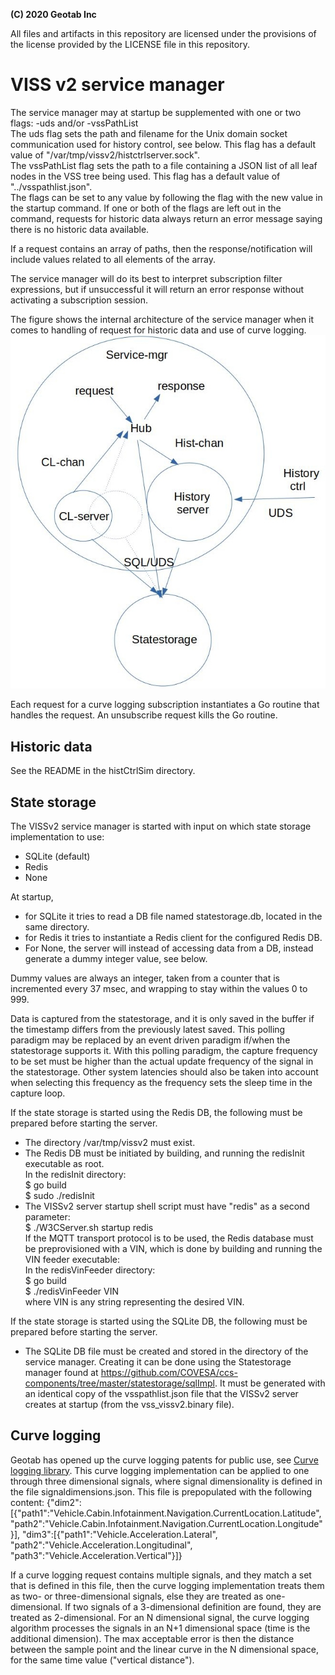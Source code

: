 **(C) 2020 Geotab Inc**<br>

All files and artifacts in this repository are licensed under the provisions of the license provided by the LICENSE file in this repository.

# VISS v2 service manager

The service manager may at startup be supplemented with one or two flags: -uds and/or -vssPathList<br>
The uds flag sets the path and filename for the Unix domain socket communication used for history control, see below. This flag has a default value of "/var/tmp/vissv2/histctrlserver.sock".<br>
The vssPathList flag sets the path to a file containing a JSON list of all leaf nodes in the VSS tree being used. This flag has a default value of "../vsspathlist.json".<br>
The flags can be set to any value by following the flag with the new value in the startup command.
If one or both of the flags are left out in the command, requests for historic data always return an error message saying there is no historic data available. 

If a request contains an array of paths, then the response/notification will include values related to all elements of the array. 

The service manager will do its best to interpret subscription filter expressions, but if unsuccessful it will return an error response without activating a subscription session.

The figure shows the internal architecture of the service manager when it comes to handling of request for historic data and use of curve logging.
![Service manager time-series architecure](servicemgr-timeseries-architecture.jpg)<br>

Each request for a curve logging subscription instantiates a Go routine that handles the request. An unsubscribe request kills the Go routine.<br>

## Historic data
See the README in the histCtrlSim directory.

## State storage
The VISSv2 service manager is started with input on which state storage implementation to use:
- SQLite (default)
- Redis
- None

At startup,<br>
- for SQLite it tries to read a DB file named statestorage.db, located in the same directory.
- for Redis it tries to instantiate a Redis client for the configured Redis DB. 
- For None, the server will instead of accessing data from a DB, instead generate a dummy integer value, see below.

Dummy values are always an integer, taken from a counter that is incremented every 37 msec, and wrapping to stay within the values 0 to 999.

Data is captured from the statestorage, and it is only saved in the buffer if the timestamp differs from the previously latest saved. This polling paradigm may be replaced by an event driven paradigm if/when the statestorage supports it. With this polling paradigm, the capture frequency to be set must be higher than the actual update frequency of the signal in the statestorage. Other system latencies should also be taken into account when selecting this frequency as the frequency sets the sleep time in the capture loop.

If the state storage is started using the Redis DB, the following must be prepared before starting the server.<br>
- The directory /var/tmp/vissv2 must exist.
- The Redis DB must be initiated by building,  and running the redisInit executable as root.<br>
In the redisInit directory:<br>
$ go build<br>
$ sudo ./redisInit<br>
- The VISSv2 server startup shell script must have "redis" as a second parameter:<br>
$ ./W3CServer.sh startup redis<br>
If the MQTT transport protocol is to be used, the Redis database must be preprovisioned with a VIN, which is done by building and running the VIN feeder executable:<br>
In the redisVinFeeder directory:<br>
$ go build<br>
$ ./redisVinFeeder VIN<br>
where VIN is any string representing the desired VIN.<br>

If the state storage is started using the SQLite DB, the following must be prepared before starting the server.<br>
- The SQLite DB file must be created and stored in the directory of the service manager. Creating it can be done using the Statestorage manager found at https://github.com/COVESA/ccs-components/tree/master/statestorage/sqlImpl. It must be generated with an identical copy of the vsspathlist.json file that the VISSv2 server creates at startup (from the vss_vissv2.binary file).


## Curve logging
Geotab has opened up the curve logging patents for public use, see <a href="https://github.com/Geotab/curve">Curve logging library</a>.
This curve logging implementation can be applied to one through three dimensional signals, where signal dimensionality is defined in the file signaldimensions.json. This file is prepopulated with the following content:
{"dim2":[{"path1":"Vehicle.Cabin.Infotainment.Navigation.CurrentLocation.Latitude", "path2":"Vehicle.Cabin.Infotainment.Navigation.CurrentLocation.Longitude"}], 
 "dim3":[{"path1":"Vehicle.Acceleration.Lateral", "path2":"Vehicle.Acceleration.Longitudinal", "path3":"Vehicle.Acceleration.Vertical"}]}
 
If a curve logging request contains multiple signals, and they match a set that is defined in this file, then the curve logging implementation treats them as two- or three-dimensional signals, else they are treated as one-dimensional. If two signals of a 3-dimensional definition are found, they are treated as 2-dimensional. 
For an N dimensional signal, the curve logging algorithm processes the signals in an N+1 dimensional space (time is the additional dimension). The max acceptable error is then the distance between the sample point and the linear curve in the N dimensional space, for the same time value ("vertical distance"). 


